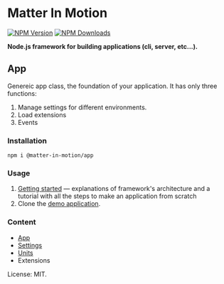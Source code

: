 # Matter In Motion

[![NPM Version](https://img.shields.io/npm/v/matter-in-motion/app.svg?style=flat-square)](https://www.npmjs.com/package/matter-in-motion/app)
[![NPM Downloads](https://img.shields.io/npm/dt/matter-in-motion/app.svg?style=flat-square)](https://www.npmjs.com/package/matter-in-motion/app)

**Node.js framework for building applications (cli, server, etc...).**

## App

Genereic app class, the foundation of your application. It has only three functions:

1. Manage settings for different environments.
2. Load extensions
3. Events

### Installation

`npm i @matter-in-motion/app`

### Usage

1. [Getting started](https://github.com/matter-in-motion/app/blob/master/docs/getting-started.md) — explanations of framework's architecture and a tutorial with all the steps to make an application from scratch
2. Clone the [demo application](https://github.com/matter-in-motion/demo).

### Content

- [App](https://github.com/matter-in-motion/mm/blob/master/docs/app.md)
- [Settings](https://github.com/matter-in-motion/mm/blob/master/docs/settings.md)
- [Units](https://github.com/matter-in-motion/mm/blob/master/docs/units.md)
- Extensions

License: MIT.
